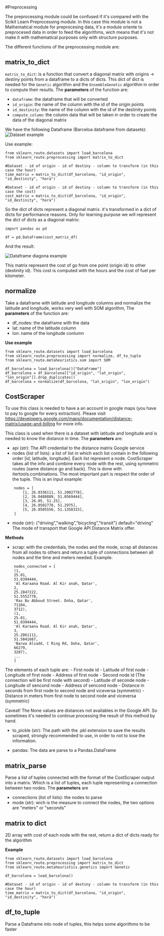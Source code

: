 #Preprocessing

The preprocessing module could be confused if it's compared with the Scikit Learn Preprocessing module. In this case this module is not a Mathematical module for preprocesing data, it's a module oriente to preprocesed data in order to feed the algorithms, wich means that it's not make it with mathematical purposes only with structure purposes.

The different functions of the preprocessing module are:

## matrix_to_dict

```matrix_to_dict```: is a function that convert a diagonal matrix with origins -> destiny points from a dataframe to a dicts of dicts. This dict of dict is needed for the ```Genetic``` algorithm and the ```EnsembleGenetic``` algorithm in order to compute their results. The **parameters** of the function are:

* ```dataframe```: the dataframe that will be converted
* ```id_origin```: the name of the column with the id of the origin points 
* ```id_destinity```: the name of the column with the id of the destinity points
* ```compute_column```: the column data that will be taken in order to create the data of the diagonal matrix

We have the following Dataframe (Barceloa dataframe from datasets):
![Dataset example](images/dataset_example.png)

Use example:

```
from sklearn_route.datasets import load_barcelona
from sklearn_route.preprocessing import matrix_to_dict

#Dataset - id of origin - id of destiny - column to transform (in this case the hour)
time_matrix = matrix_to_dict(df_barcelona, "id_origin", "id_destinity", "hora")

#Dataset - id of origin - id of destiny - column to transform (in this case the cost)
cost_matrix = matrix_to_dict(df_barcelona, "id_origin", "id_destinity", "hora")
```

So the dict of dicts represent a diagonal matrix. it's transformed in a dict of dicts for performance reasons. Only for learning purpose we will represent the dict of dicts as a diagonal matrix:

```
import pandas as pd

df = pd.DataFrame(cost_matrix_df)
```

And the result:

![Dataframe diagona example](images/diagonal_matrix_example.png)

This matrix represent the cost of go from one point (origin id) to other (destinity id). This cost is computed with the hours and the cost of fuel per kilometer.

## normalize

Take a dataframe with latitude and longitude columns and normalize the latitude and longitude, works very well with SOM algorithm, The **parameters** of the function are:

* df_nodes: the dataframe with the data
* lat: name of the latitude column
* lon: name of the longitude conlumn


**Use example**
```
from sklearn_route.datasets import load_barcelona
from sklearn_route.preprocessing import normalize, df_to_tuple
from sklearn_route.metaheuristics.som import SOM

df_barcelona = load_barcelona()["DataFrame"]
df_barcelona = df_barcelona[["id_origin", "lat_origin", "lon_origin"]].drop_duplicates()
df_barcelona = normalize(df_barcelona, "lat_origin", "lon_origin")
```

## CostScraper
To use this class is needed to have a an account in google maps (you have to pay to google for every extraction). Please visit https://developers.google.com/maps/documentation/distance-matrix/usage-and-billing
for more info.

This class is used when there is a dataset with latitude and longitude and is needed to know the distance in time. The **parameters** are:

* api (str): The API credential to the distance matrix Google service
* nodes (list of lists): a list of list in which each list contain in the following order [id, latitude, longitude]. Each list represent a node. CostScraper takes 
    all the info and combine every node with the rest, using symmetric routes
    (same distance go and back). This is done with itertools.combinations.
    The most important part is respect the order of the tuple. This is an input example:
```
    nodes = [
        [1, 26.0336111, 51.2002778],
        [2, 26.0488889, 51.0569444],
        [3, 26.05, 51.25],
        [4, 26.0502778, 51.2975],
        [5, 26.0505556, 51.1358333],
    ]
```

* mode (str): {"driving","walking","bicycling","transit"} default="driving"
    The mode of transport that Google API Distance Matrix offer.

**Methods**

* scrap: with the credentials, the nodes and the mode, scrap all distances from all nodes to
    others and return a tuple of connections between all nodes and the time and meters
    needed. Example:
```
    nodes_connected = [
    (1,
    25.01,
    51.0394444,
    'Al Karaana Road، Al Kir anah, Qatar',
    2,
    25.2847222,
    51.5552778,
    'Ras Bu Abboud Street، Doha, Qatar',
    71104,
    3712),
    (1,
    25.01,
    51.0394444,
    'Al Karaana Road، Al Kir anah, Qatar',
    3,
    25.2861111,
    51.5041667,
    'Barwa Alsadd, C Ring Rd, Doha, Qatar',
    66279,
    3287),
    ...
    ]
```
The elements of each tuple are:
    - First node id
    - Latitude of first node
    - Longitude of first node
    - Address of first node
    - Second node id (The connection will be first node with second)
    - Latitude of seconde node
    - Longitude of sencond node
    - Address of sencond node
    - Distance in seconds from first node to second node and viceversa (symmetric)
    - Distance in meters  from first node to second node and viceversa (symmetric)

Caveat!
The None values are distances not availables in the Google API.  So sometimes
it's needed to continue processing the result of this method by hand.

* to_pickle (str): The path with the .pkl extension to save the results scraped, strongly 
    recommended to use, in order to not to lose the information.

* pandas: The data are parse to a Pandas.DataFrame


## matrix_parse
Parse a list of tuples connected with the format of the CostScraper output into a matrix. Which is a list of tuples, each tuple representing a connection between two nodes. The **parameters** are


* connections (list of lists): the nodes to parse
* mode (str): wich is the measure to connect the nodes, the two options are "meters" or "seconds"

## matrix to dict
2D array with cost of each node with the rest, return a dict of dicts ready for 
the algorithm

**Example**
```
from sklearn_route.datasets import load_barcelona
from sklearn_route.preprocessing import matrix_to_dict
from sklearn_route.metaheuristics.genetics import Genetic

df_barcelona = load_barcelona()

#Dataset - id of origin - id of destiny - column to transform (in this case the hour)
time_matrix = matrix_to_dict(df_barcelona, "id_origin", "id_destinity", "hora")
```

## df_to_tuple

Parse a Dataframe into node of tuples, this helps some algorithms to be faster
